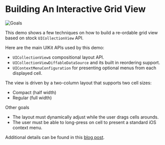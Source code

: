 # Building An Interactive Grid View

![Goals](goals.gif)

This demo shows a few techniques on how to build a re-ordable grid view based on stock `UICollectionView` API.

Here are the main UIKit APIs used by this demo:

- `UICollectionView`s compositional layout API.
- `UICollectionViewDiffableDataSource` and its built in reordering support.
- `UIContextMenuConfiguration` for presenting optional menus from each displayed cell.
  
The view is driven by a two-column layout that supports two cell sizes:
  
- Compact (half width)
- Regular (full width)
  
Other goals
- The layout must dynamically adjust while the user drags cells arounds.
- The user must be able to long-press on cell to present a standard iOS context menu.

Additional details can be found in this [blog post](https://briancoyner.github.io/articles/2021-10-12-reorderable-collection-view).
